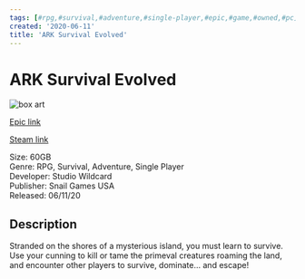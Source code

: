```yaml
---
tags: [#rpg,#survival,#adventure,#single-player,#epic,#game,#owned,#pc]
created: '2020-06-11'
title: 'ARK Survival Evolved'
---
```

# ARK Survival Evolved

![box art](https://cdn1.epicgames.com/ark/offer/EGS_ARKSurvivalEvolved_StudioWildcard_S1-2560x1440-c316afb7c33a9dfb892eef6b99169e43.jpg?h=270&amp;resize=1&amp;w=480)

[Epic link](https://www.epicgames.com/store/en-US/p/ark)

[Steam link](https://store.steampowered.com/app/346110/ARK_Survival_Evolved/?snr=1_7_7_151_150_1)

Size: 60GB  
Genre: RPG, Survival, Adventure, Single Player  
Developer: Studio Wildcard  
Publisher: Snail Games USA  
Released: 06/11/20  

## Description

Stranded on the shores of a mysterious island, you must learn to survive. Use your cunning to kill or tame the primeval creatures roaming the land, and encounter other players to survive, dominate... and escape!
